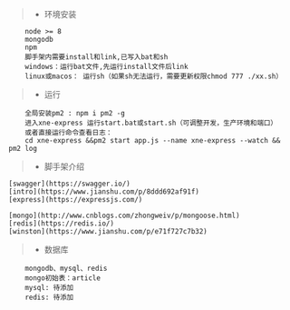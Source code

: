  > * 环境安装
```
    node >= 8
    mongodb
    npm
    脚手架内需要install和link,已写入bat和sh
    windows：运行bat文件,先运行install文件后link
    linux或macos： 运行sh（如果sh无法运行，需要更新权限chmod 777 ./xx.sh）
```

 > * 运行
```
    全局安装pm2 : npm i pm2 -g
    进入xne-express 运行start.bat或start.sh（可调整开发，生产环境和端口）
    或者直接运行命令查看日志：
    cd xne-express &&pm2 start app.js --name xne-express --watch && pm2 log 

```

 > * 脚手架介绍
   
    [swagger](https://swagger.io/)
    [intro](https://www.jianshu.com/p/8ddd692af91f)
    [express](https://expressjs.com/)
 
    [mongo](http://www.cnblogs.com/zhongweiv/p/mongoose.html)
    [redis](https://redis.io/)
    [winston](https://www.jianshu.com/p/e71f727c7b32)

 > * 数据库
```
    mongodb、mysql、redis
    mongo初始表：article
    mysql: 待添加
    redis: 待添加

```
